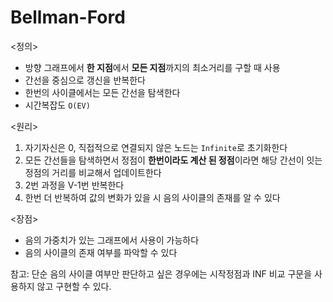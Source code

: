 # Bellman-Ford

<정의>
- 방향 그래프에서 <b>한 지점</b>에서 <b>모든 지점</b>까지의 최소거리를 구할 때 사용
- 간선을 중심으로 갱신을 반복한다
- 한번의 사이클에서는 모든 간선을 탐색한다
- 시간복잡도 `O(EV)`

<원리>
1. 자기자신은 0, 직접적으로 연결되지 않은 노드는 `Infinite`로 초기화한다
2. 모든 간선들을 탐색하면서 정점이 <b>한번이라도 계산 된 정점</b>이라면 해당 간선이 잇는 정점의 거리를 비교해서 업데이트한다
3. 2번 과정을 V-1번 반복한다
4. 한번 더 반복하여 값의 변화가 있을 시 음의 사이클의 존재를 알 수 있다

<장점>
- 음의 가중치가 있는 그래프에서 사용이 가능하다
- 음의 사이클의 존재 여부를 파악할 수 있다

참고: 단순 음의 사이클 여부만 판단하고 싶은 경우에는 시작정점과 INF 비교 구문을 사용하지 않고 구현할 수 있다.